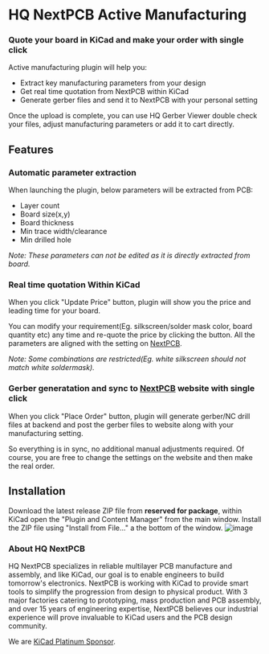 # HQ NextPCB Active Manufacturing
### Quote your board in KiCad and make your order with single click

Active manufacturing plugin will help you:
- Extract key manufacturing parameters from your design
- Get real time quotation from NextPCB within KiCad
- Generate gerber files and send it to NextPCB with your personal setting

Once the upload is complete, you can use HQ Gerber Viewer double check your files, adjust manufacturing parameters or add it to cart directly.

## Features
### Automatic parameter extraction
When launching the plugin, below parameters will be extracted from PCB:
- Layer count
- Board size(x,y)
- Board thickness
- Min trace width/clearance
- Min drilled hole
  
*Note: These parameters can not be edited as it is directly extracted from board.*

### Real time quotation Within KiCad
When you click "Update Price" button, plugin will show you the price and leading time for your board.

You can modify your requirement(Eg. silkscreen/solder mask color, board quantity etc) any time and re-quote the price by clicking the button. All the parameters are aligned with the setting on [NextPCB](https://www.nextpcb.com/).

*Note: Some combinations are restricted(Eg. white silkscreen should not match white soldermask).*

### Gerber generatation and sync to [NextPCB](https://www.nextpcb.com/) website with single click
When you click "Place Order" button, plugin will generate gerber/NC drill files at backend and post the gerber files to website along with your manufacturing setting.

So everything is in sync, no additional manual adjustments required. Of course, you are free to change the settings on the website and then make the real order.

## Installation
Download the latest release ZIP file from **reserved for package**, within KiCad open the "Plugin and Content Manager" from the main window. Install the ZIP file using "Install from File..." a the bottom of the window.
![image](https://github.com/HubertHQH/HQ-NextPCB/assets/125419974/97ef0ca3-380e-4f6f-a14b-6960271118fc)

### About HQ NextPCB
HQ NextPCB specializes in reliable multilayer PCB manufacture and assembly, and like KiCad, our goal is to enable engineers to build tomorrow's electronics. NextPCB is working with KiCad to provide smart tools to simplify the progression from design to physical product. With 3 major factories catering to prototyping, mass production and PCB assembly, and over 15 years of engineering expertise, NextPCB believes our industrial experience will prove invaluable to KiCad users and the PCB design community.

We are [KiCad Platinum Sponsor](https://www.nextpcb.com/blog/kicad-nextpcb-platinum-sponsorship).
